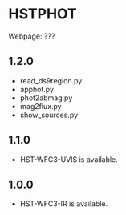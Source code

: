 # HSTPHOT

Webpage: ???

## 1.2.0
- read_ds9region.py
- apphot.py
- phot2abmag.py
- mag2flux.py
- show_sources.py

## 1.1.0
- HST-WFC3-UVIS is available.

## 1.0.0
- HST-WFC3-IR is available.